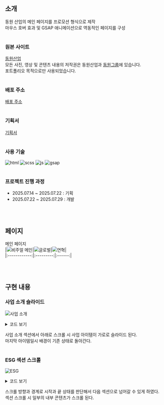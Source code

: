## 소개
동원 산업의 메인 페이지를 프로모션 형식으로 제작  
마우스 호버 효과 및 GSAP 애니메이션으로 역동적인 페이지를 구성  
<br>

### 원본 사이트
[동원산업](https://www.dwml.co.kr/)  
모든 사진, 영상 및 콘텐츠 내용의 저작권은 동원산업과 [동원그룹](https://www.dongwon.com/)에 있습니다.  
포트폴리오 목적으로만 사용되었습니다.  
<br>

### 배포 주소
[배포 주소](https://sleeping-gabin.github.io/promotion/)   
<br>

### 기획서
[기획서](https://github.com/Sleeping-Gabin/promotion/raw/main/plan_promotion.pdf)  
<br>

### 사용 기술
![html](https://img.shields.io/badge/HTML5-E34F26?style=for-the-badge&logo=html5&logoColor=white)
![scss](https://img.shields.io/badge/scss-CC6699.svg?style=for-the-badge&logo=sass&logoColor=white)
![js](https://img.shields.io/badge/JavaScript-F7DF1E?style=for-the-badge&logo=JavaScript&logoColor=white)
![gsap](https://img.shields.io/badge/gsap-0AE448.svg?style=for-the-badge&logo=gsap&logoColor=white)  
<br>

### 프로젝트 진행 과정
- 2025.07.14 ~ 2025.07.22 : 기획
- 2025.07.22 ~ 2025.07.29 : 개발  

<br><br>

## 페이지
메인 페이지  
|![비주얼 메인](https://github.com/user-attachments/assets/14c353a9-500a-4c72-a3f1-8722feaad979)|![글로벌](https://github.com/user-attachments/assets/6f3c6ca2-779b-46c0-88d5-fa37f591ea61)|![연혁](https://github.com/user-attachments/assets/59a0f26c-fcf6-4409-ab61-f37ac1070763)|  
|:------------:|:---------:|:------:|  

<br><br>

## 구현 내용
### 사업 소개 슬라이드
![사업 소개](https://github.com/user-attachments/assets/5d76e5e3-86b7-46ca-8101-651f27f050fe)

<details>
<summary>코드 보기</summary>

```js
function viewNextInfo() {
  if (viewIdx + 1 >= businesses.length) {
    endView();
    return;
  }

  let businessInfos = businesses[viewIdx+1].querySelectorAll(".business-info p");

  gsap.timeline({
    id: "next",
    onStart: () => animating = true,
    onComplete: () => {
      animating = false;
      viewIdx++;
    },
  }).addLabel("start")
    .fromTo(businesses[viewIdx+1], {
      right: "-100%",
    }, {
      right: 0,
    }, "start")
    .fromTo(businesses[viewIdx], {
      right: 0,
    }, {
      right: "100%",
    }, "start")
    .fromTo(businessInfos, {
      y: 50,
      opacity: 0,
    }, {
      y: 0,
      opacity: 1,
      stagger: 0.2
    });
}
```
</details>

사업 소개 섹션에서 아래로 스크롤 시 사업 아이템이 가로로 슬라이드 된다.  
마지막 아이템일시 배경이 기존 상태로 돌아간다.  
<br>

### ESG 섹션 스크롤
![ESG](https://github.com/user-attachments/assets/6305332f-753f-4437-a631-1804d5ee272e)

<details>
<summary>코드 보기</summary>

```js
function scrollEsg() {
  // ...

  window.addEventListener("wheel", (e) => {
    const bound = esgSection.getBoundingClientRect();
    if (esgState === "downStart" || esgState === "upStart") {
      window.scrollTo(0, fixPoint);
    }

    if (Math.floor(bound.top) <= 0 && esgState !== "downStart" && esgState !== "downEnd" && e.deltaY > 0) {
      // ... 시작 애니메이션

      esgState = "downStart";
    }
    else if (Math.ceil(bound.bottom) >= window.innerHeight && esgState !== "upStart" && esgState !== "upEnd" && e.deltaY < 0) {
      esgState = "upStart";
    }

    if (e.deltaY > 0 && Math.ceil(bound.bottom) >= window.innerHeight && esgState === "upEnd") {
      esgSection.classList.remove("up-scroll");
      esgSection.classList.add("down-scroll");
    }
    else if (e.deltaY < 0 && Math.floor(bound.top) <= 0 && esgState === "downEnd") {
      esgSection.classList.remove("down-scroll");
      esgSection.classList.add("up-scroll");
    }

    // ...
  });

  esgSection.addEventListener("wheel", (e) => {
    if (animating) {
      e.preventDefault();
    }
    else if (esgState === "downStart" || esgState === "upStart") {
      e.preventDefault();
      frame.scrollBy(0, e.deltaY);
    }

    if (esgState === "downStart" && e.deltaY > 0 && Math.ceil(frame.scrollTop + frame.clientHeight) >= frame.scrollHeight) {
      esgSection.classList.remove("down-scroll");
      esgState = "downEnd";
    }
    else if (esgState === "upStart" && e.deltaY < 0 && Math.floor(frame.scrollTop) <= 0) {
      esgSection.classList.remove("up-scroll");
      esgState = "upEnd";
    }
  });
}
```
</details>

스크롤 방향과 경계로 시작과 끝 상태를 판단해서 다음 섹션으로 넘어갈 수 있게 하였다.  
섹션 스크롤 시 일부의 내부 콘텐츠가 스크롤 된다.  
<br>
